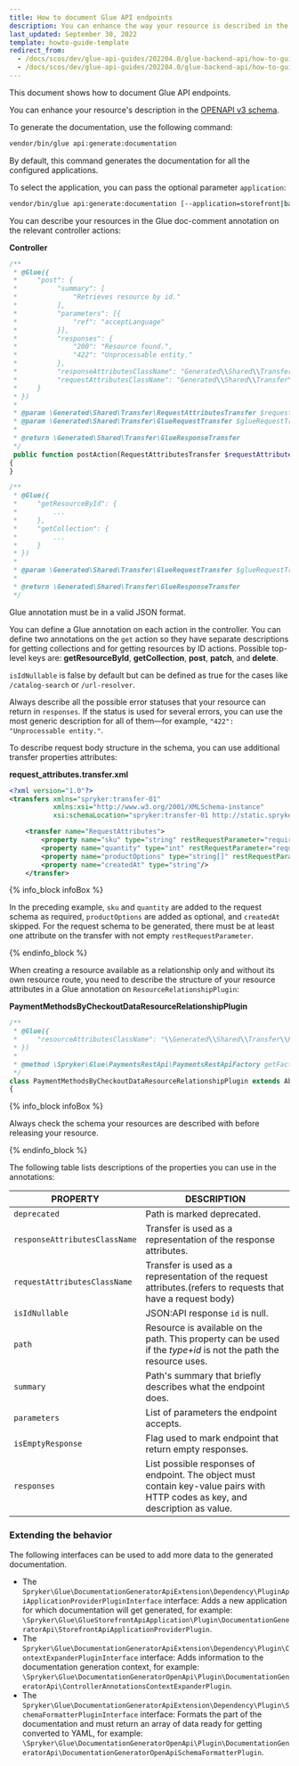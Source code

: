 ```yaml
---
title: How to document Glue API endpoints
description: You can enhance the way your resource is described in the OPENAPI v3 schema
last_updated: September 30, 2022
template: howto-guide-template
redirect_from:
  - /docs/scos/dev/glue-api-guides/202204.0/glue-backend-api/how-to-guides/documenting-glue-api-endpoints.html
  - /docs/scos/dev/glue-api-guides/202204.0/glue-backend-api/how-to-guides/how-to-document-glue-api-endpoints.html
---
```


This document shows how to document Glue API endpoints.

You can enhance your resource's description in the [OPENAPI v3 schema](https://swagger.io/docs/specification/basic-structure/). 

To generate the documentation, use the following command:
```bash
vendor/bin/glue api:generate:documentation
```

By default, this command generates the documentation for all the configured applications. 

To select the application, you can pass the optional parameter `application`:
```bash
vendor/bin/glue api:generate:documentation [--application=storefront|backend]
```

You can describe your resources in the Glue doc-comment annotation on the relevant controller actions:

**Controller**

```php
/**
 * @Glue({
 *     "post": {
 *          "summary": [
 *              "Retrieves resource by id."
 *          ],
 *          "parameters": [{
 *              "ref": "acceptLanguage"
 *          }],
 *          "responses": {
 *              "200": "Resource found.",
 *              "422": "Unprocessable entity."
 *          },
 *          "responseAttributesClassName": "Generated\\Shared\\Transfer\\ResourcesAttributesTransfer",
 *          "requestAttributesClassName": "Generated\\Shared\\Transfer\\RequestAttributesTransfer",
 *     }
 * })
 *
 * @param \Generated\Shared\Transfer\RequestAttributesTransfer $requestAttributesTransfer
 * @param \Generated\Shared\Transfer\GlueRequestTransfer $glueRequestTransfer
 *
 * @return \Generated\Shared\Transfer\GlueResponseTransfer
 */
 public function postAction(RequestAttributesTransfer $requestAttributesTransfer, GlueRequestTransfer $glueRequestTransfer): GlueResponseTransfer
{
}

/**
 * @Glue({
 *     "getResourceById": {
 *         ...
 *     },
 *     "getCollection": {
 *         ...
 *     }
 * })
 *
 * @param \Generated\Shared\Transfer\GlueRequestTransfer $glueRequestTransfer
 *
 * @return \Generated\Shared\Transfer\GlueResponseTransfer
 */

```

Glue annotation must be in a valid JSON format.

You can define a Glue annotation on each action in the controller. You can define two annotations on the `get` action so they have separate descriptions for getting collections and for getting resources by ID actions. Possible top-level keys are: **getResourceById**, **getCollection**, **post**, **patch**, and **delete**.

`isIdNullable` is false by default but can be defined as true for the cases like `/catalog-search` or `/url-resolver`.

Always describe all the possible error statuses that your resource can return in `responses`. If the status is used for several errors, you can use the most generic description for all of them—for example, `"422": "Unprocessable entity."`.

To describe request body structure in the schema, you can use additional transfer properties attributes:

**request_attributes.transfer.xml**

```xml
<?xml version="1.0"?>
<transfers xmlns="spryker:transfer-01"
           xmlns:xsi="http://www.w3.org/2001/XMLSchema-instance"
           xsi:schemaLocation="spryker:transfer-01 http://static.spryker.com/transfer-01.xsd">

    <transfer name="RequestAttributes">
        <property name="sku" type="string" restRequestParameter="required"/>
        <property name="quantity" type="int" restRequestParameter="required"/>
        <property name="productOptions" type="string[]" restRequestParameter="yes"/>
        <property name="createdAt" type="string"/>
    </transfer>
```

{% info_block infoBox %}

In the preceding example, `sku` and `quantity` are added to the request schema as required, `productOptions` are added as optional, and `createdAt` skipped. For the request schema to be generated, there must be at least one attribute on the transfer with not empty `restRequestParameter`.

{% endinfo_block %}

When creating a resource available as a relationship only and without its own resource route, you need to describe the structure of your resource attributes in a Glue annotation on `ResourceRelationshipPlugin`:

**PaymentMethodsByCheckoutDataResourceRelationshipPlugin**

```php
/**
 * @Glue({
 *     "resourceAttributesClassName": "\\Generated\\Shared\\Transfer\\RestPaymentMethodsAttributesTransfer"
 * })
 *
 * @method \Spryker\Glue\PaymentsRestApi\PaymentsRestApiFactory getFactory()
 */
class PaymentMethodsByCheckoutDataResourceRelationshipPlugin extends AbstractPlugin implements ResourceRelationshipPluginInterface
{
```

{% info_block infoBox %}

Always check the schema your resources are described with before releasing your resource.

{% endinfo_block %}

The following table lists descriptions of the properties you can use in the annotations:

| PROPERTY                      | DESCRIPTION                                                                                                                    |
|-------------------------------|--------------------------------------------------------------------------------------------------------------------------------|
| `deprecated`                  | Path is marked deprecated.                                                                                                     |
| `responseAttributesClassName` | Transfer is used as a representation of the response attributes.                                                               |
| `requestAttributesClassName`  | Transfer is used as a representation of the request attributes.(refers to requests that have a request body)                   |
| `isIdNullable`                | JSON:API response `id` is null.                                                                                                |
| `path`                        | Resource is available on the path. This property can be used if the *type+id* is not the path the resource uses.               |
| `summary`                     | Path's summary that briefly describes what the endpoint does.                                                                  |
| `parameters`                  | List of parameters the endpoint accepts.                                                                                       |
| `isEmptyResponse`             | Flag used to mark endpoint that return empty responses.                                                                        |
| `responses`                   | List possible responses of endpoint. The object must contain key-value pairs with HTTP codes as key, and description as value. |

### Extending the behavior

The following interfaces can be used to add more data to the generated documentation.

* The `Spryker\Glue\DocumentationGeneratorApiExtension\Dependency\PluginApiApplicationProviderPluginInterface` interface: Adds a new application for which documentation will get generated, for example: `\Spryker\Glue\GlueStorefrontApiApplication\Plugin\DocumentationGeneratorApi\StorefrontApiApplicationProviderPlugin`.
* The `Spryker\Glue\DocumentationGeneratorApiExtension\Dependency\Plugin\ContextExpanderPluginInterface` interface: Adds information to the documentation generation context, for example: `\Spryker\Glue\DocumentationGeneratorOpenApi\Plugin\DocumentationGeneratorApi\ControllerAnnotationsContextExpanderPlugin`.
* The `Spryker\Glue\DocumentationGeneratorApiExtension\Dependency\Plugin\SchemaFormatterPluginInterface` interface: Formats the part of the documentation and must return an array of data ready for getting converted to YAML, for example: `\Spryker\Glue\DocumentationGeneratorOpenApi\Plugin\DocumentationGeneratorApi\DocumentationGeneratorOpenApiSchemaFormatterPlugin`.

